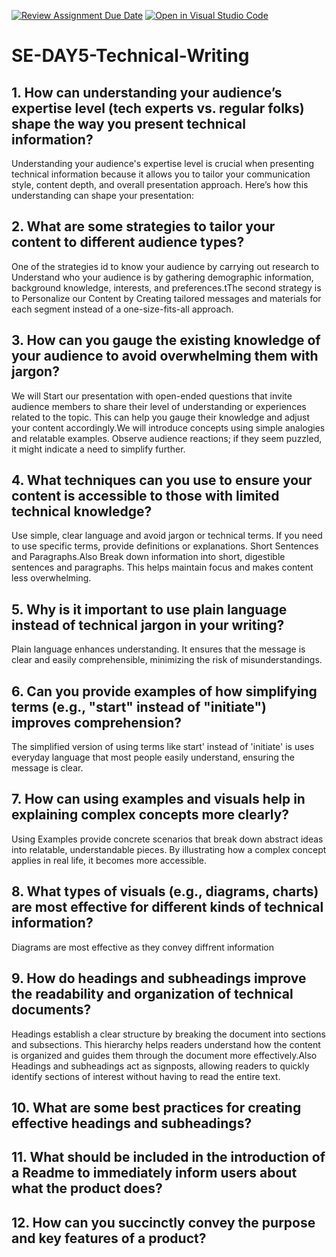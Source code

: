 [![Review Assignment Due Date](https://classroom.github.com/assets/deadline-readme-button-22041afd0340ce965d47ae6ef1cefeee28c7c493a6346c4f15d667ab976d596c.svg)](https://classroom.github.com/a/zsAR-pyY)
[![Open in Visual Studio Code](https://classroom.github.com/assets/open-in-vscode-2e0aaae1b6195c2367325f4f02e2d04e9abb55f0b24a779b69b11b9e10269abc.svg)](https://classroom.github.com/online_ide?assignment_repo_id=18930338&assignment_repo_type=AssignmentRepo)
# SE-DAY5-Technical-Writing
## 1. How can understanding your audience’s expertise level (tech experts vs. regular folks) shape the way you present technical information?
Understanding your audience's expertise level is crucial when presenting technical information because it allows you to tailor your communication style, content depth, and overall presentation approach. Here’s how this understanding can shape your presentation:
## 2. What are some strategies to tailor your content to different audience types?
One of the strategies id to know your audience by carrying out research to Understand who your audience is by gathering demographic information, background knowledge, interests, and preferences.tThe second strategy is to Personalize our Content by Creating tailored messages and materials for each segment instead of a one-size-fits-all approach.
## 3. How can you gauge the existing knowledge of your audience to avoid overwhelming them with jargon?
We will Start our presentation with open-ended questions that invite audience members to share their level of understanding or experiences related to the topic. This can help you gauge their knowledge and adjust your content accordingly.We will introduce concepts using simple analogies and relatable examples. Observe audience reactions; if they seem puzzled, it might indicate a need to simplify further.
## 4. What techniques can you use to ensure your content is accessible to those with limited technical knowledge?
Use simple, clear language and avoid jargon or technical terms. If you need to use specific terms, provide definitions or explanations.
Short Sentences and Paragraphs.Also Break down information into short, digestible sentences and paragraphs. This helps maintain focus and makes content less overwhelming.
## 5. Why is it important to use plain language instead of technical jargon in your writing?
Plain language enhances understanding. It ensures that the message is clear and easily comprehensible, minimizing the risk of misunderstandings.
## 6. Can you provide examples of how simplifying terms (e.g., "start" instead of "initiate") improves comprehension?
The simplified version of using terms like start' instead of 'initiate' is uses everyday language that most people easily understand, ensuring the message is clear.
## 7. How can using examples and visuals help in explaining complex concepts more clearly?
Using Examples provide concrete scenarios that break down abstract ideas into relatable, understandable pieces. By illustrating how a complex concept applies in real life, it becomes more accessible.
## 8. What types of visuals (e.g., diagrams, charts) are most effective for different kinds of technical information?
Diagrams are most effective as they convey diffrent information
## 9. How do headings and subheadings improve the readability and organization of technical documents?
Headings establish a clear structure by breaking the document into sections and subsections. This hierarchy helps readers understand how the content is organized and guides them through the document more effectively.Also Headings and subheadings act as signposts, allowing readers to quickly identify sections of interest without having to read the entire text.
## 10. What are some best practices for creating effective headings and subheadings?
## 11. What should be included in the introduction of a Readme to immediately inform users about what the product does?
## 12. How can you succinctly convey the purpose and key features of a product?
